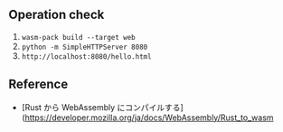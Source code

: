 ## Operation check

1. `wasm-pack build --target web`
2. `python -m SimpleHTTPServer 8080`
3. `http://localhost:8080/hello.html`

## Reference

- [Rust から WebAssembly にコンパイルする](https://developer.mozilla.org/ja/docs/WebAssembly/Rust_to_wasm
